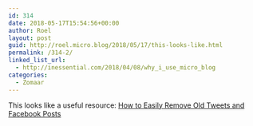 ```yaml
---
id: 314
date: 2018-05-17T15:54:56+00:00
author: Roel
layout: post
guid: http://roel.micro.blog/2018/05/17/this-looks-like.html
permalink: /314-2/
linked_list_url:
  - http://inessential.com/2018/04/08/why_i_use_micro_blog
categories:
  - Zomaar
---
```

This looks like a useful resource: [How to Easily Remove Old Tweets and Facebook Posts](https://www.intego.com/mac-security-blog/how-to-easily-remove-old-tweets-and-facebook-posts/) 